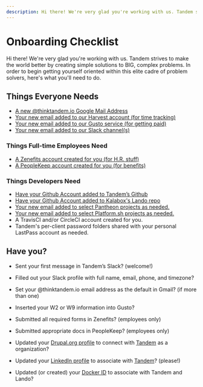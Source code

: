 ```yaml
---
description: Hi there! We're very glad you're working with us. Tandem strives to make the world better by creating simple solutions to BIG, complex problems.
---
```

Onboarding Checklist
====================

Hi there! We're very glad you're working with us. Tandem strives to make the world better by creating simple solutions to BIG, complex problems. In order to begin getting yourself oriented within this elite cadre of problem solvers, here's what you'll need to do.

Things Everyone Needs
---------------------

* [A new @thinktandem.io Google Mail Address](https://admin.google.com/kalabox.io/AdminHome?pli=1&fral=1#UserList:org=3zbo27o3jehmpl)
* [Your new email added to our Harvest account (for time tracking)](https://kalabox.harvestapp.com/team)
* [Your new email added to our Gusto service (for getting paid)](https://manage.gusto.com/kalabox-inc)
* [Your new email added to our Slack channel(s)](https://thinktandem.slack.com)

### Things Full-time Employees Need

* [A Zenefits account created for you (for H.R. stuff)](https://www.zenefits.com)
* [A PeopleKeep account created for you (for benefits)](https://tandem.peoplekeep.com)

### Things Developers Need

* [Have your Github Account added to Tandem’s Github](https://github.com/orgs/thinktandem/people)
* [Have your Github Account added to Kalabox's Lando repo](https://github.com/orgs/kalabox/people)
* [Your new email added to select Pantheon projects as needed.](https://pantheon.io)
* [Your new email added to select Platform.sh projects as needed.](https://platform.sh)
* A TravisCI and/or CircleCI account created for you.
* Tandem's per-client password folders shared with your personal LastPass account as needed.

Have you?
---------

* Sent your first message in Tandem’s Slack? (welcome!)

* Filled out your Slack profile with full name, email, phone, and timezone?

* Set your @thinktandem.io email address as the default in Gmail? (if more than one)

* Inserted your W2 or W9 information into Gusto?

* Submitted all required forms in Zenefits? (employees only)

* Submitted appropriate docs in PeopleKeep? (employees only)

* Updated your [Drupal.org profile](https://www.drupal.org/user/login) to connect with [Tandem](https://www.drupal.org/tandem) as a organization?

* Updated your [LinkedIn profile](https://www.linkedin.com/m/login/) to associate with [Tandem](https://www.linkedin.com/company-beta/12898991/)? (please!)

* Updated (or created) your [Docker ID](https://id.docker.com/login/) to associate with Tandem and Lando?
